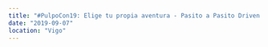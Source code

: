 ```yaml
---
title: "#PulpoCon19: Elige tu propia aventura - Pasito a Pasito Driven Development"
date: "2019-09-07"
location: "Vigo"
---
```


